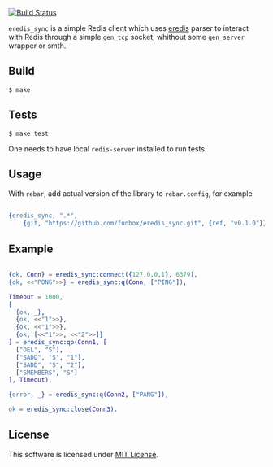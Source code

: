 [![Build Status](https://travis-ci.org/savonarola/eredis_sync.svg?branch=master)](https://travis-ci.org/savonarola/eredis_sync)

`eredis_sync` is a simple Redis client which uses [eredis](https://github.com/wooga/eredis) parser
to interact with Redis through a simple `gen_tcp` socket, whithout some `gen_server` wrapper or smth.

## Build

    $ make

## Tests

    $ make test

One needs to have local `redis-server` installed to run tests.

## Usage

With `rebar`, add actual version of the library to `rebar.config`, for example

```erlang

{eredis_sync, ".*",
    {git, "https://github.com/funbox/eredis_sync.git", {ref, "v0.1.0"}}},

```

## Example

```erlang

{ok, Conn} = eredis_sync:connect({127,0,0,1}, 6379),
{ok, <<"PONG">>} = eredis_sync:q(Conn, ["PING"]),

Timeout = 1000,
[
  {ok, _},
  {ok, <<"1">>},
  {ok, <<"1">>},
  {ok, [<<"1">>, <<"2">>]}
] = eredis_sync:qp(Conn1, [
  ["DEL", "S"],
  ["SADD", "S", "1"],
  ["SADD", "S", "2"],
  ["SMEMBERS", "S"]
], Timeout),

{error, _} = eredis_sync:q(Conn2, ["PANG"]),

ok = eredis_sync:close(Conn3).
```

## License

This software is licensed under [MIT License](LICENSE).
